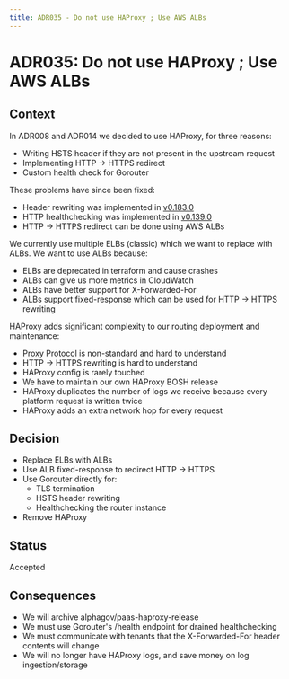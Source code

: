 ```yaml
---
title: ADR035 - Do not use HAProxy ; Use AWS ALBs
---
```


# ADR035: Do not use HAProxy ; Use AWS ALBs

## Context

In ADR008 and ADR014 we decided to use HAProxy, for three reasons:

- Writing HSTS header if they are not present in the upstream request
- Implementing HTTP -> HTTPS redirect
- Custom health check for Gorouter

These problems have since been fixed:

- Header rewriting was implemented in [v0.183.0](https://github.com/cloudfoundry/routing-release/releases/tag/0.183.0)
- HTTP healthchecking was implemented in [v0.139.0](https://github.com/cloudfoundry/routing-release/releases/tag/0.139.0)
- HTTP -> HTTPS redirect can be done using AWS ALBs

We currently use multiple ELBs (classic) which we want to replace with ALBs.
We want to use ALBs because:

- ELBs are deprecated in terraform and cause crashes
- ALBs can give us more metrics in CloudWatch
- ALBs have better support for X-Forwarded-For
- ALBs support fixed-response which can be used for HTTP -> HTTPS rewriting

HAProxy adds significant complexity to our routing deployment and maintenance:

- Proxy Protocol is non-standard and hard to understand
- HTTP -> HTTPS rewriting is hard to understand
- HAProxy config is rarely touched
- We have to maintain our own HAProxy BOSH release
- HAProxy duplicates the number of logs we receive because every platform request is written twice
- HAProxy adds an extra network hop for every request

## Decision

- Replace ELBs with ALBs
- Use ALB fixed-response to redirect HTTP -> HTTPS
- Use Gorouter directly for:
  - TLS termination
  - HSTS header rewriting
  - Healthchecking the router instance
- Remove HAProxy

## Status

Accepted

## Consequences

- We will archive alphagov/paas-haproxy-release
- We must use Gorouter's /health endpoint for drained healthchecking
- We must communicate with tenants that the X-Forwarded-For header contents will change
- We will no longer have HAProxy logs, and save money on log ingestion/storage
